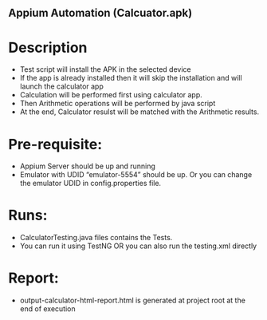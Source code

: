 ## Appium Automation (Calcuator.apk)

# Description
- Test script will install the APK in the selected device
- If the app is already installed then it will skip the installation and will launch the calculator app
- Calculation will be performed first using calculator app.
- Then Arithmetic operations will be performed by java script
- At the end, Calculator resulst will be matched with the Arithmetic results.

# Pre-requisite:

- Appium Server should be up and running
- Emulator with UDID “emulator-5554” should be up. Or you can change the emulator UDID in config.properties file.

# Runs:
- CalculatorTesting.java files contains the Tests. 
- You can run it using TestNG OR you can also run the testing.xml directly

# Report:
- output-calculator-html-report.html is generated at project root at the end of execution